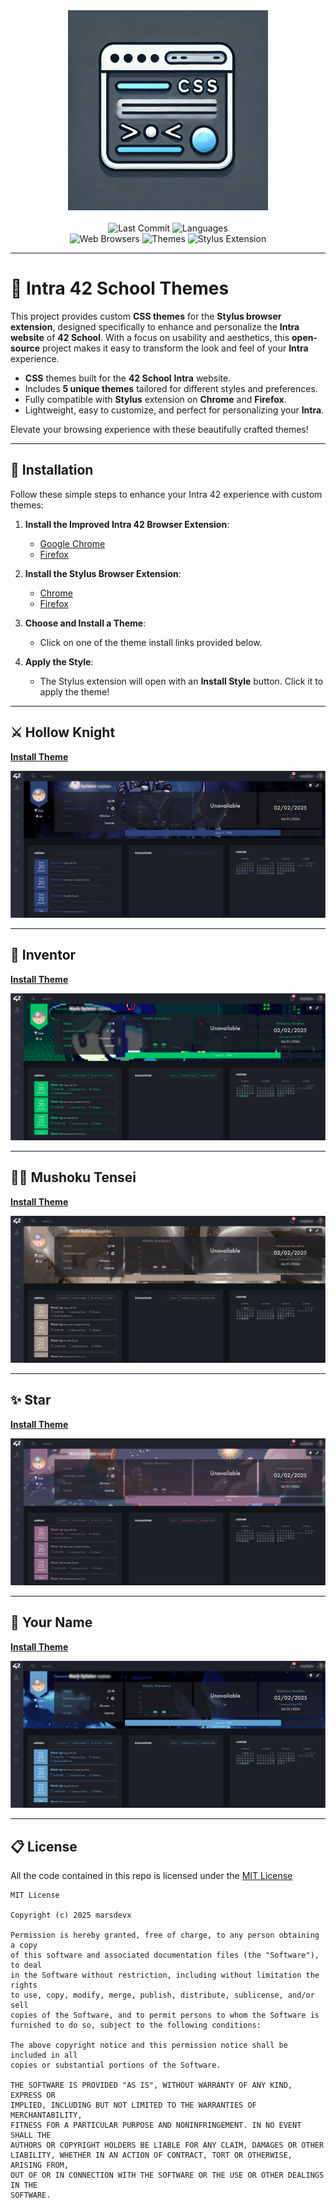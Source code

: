 <div align="center">
  <img src="imgs/logo.png" width="320px" alt="Intra 42 School Themes">
</div>

<br>

<div align="center">
  <img src="https://custom-icon-badges.demolab.com/github/last-commit/marsdevx/intra42-themes?logoColor=white&labelColor=2C2C2C&label=Last%20Commit&color=8A2BE2&logo=mark-github" alt="Last Commit">
  <img src="https://custom-icon-badges.demolab.com/static/v1?logoColor=white&labelColor=2C2C2C&label=Languages&message=CSS&color=D32F2F&logo=file-code" alt="Languages">
   <br>
  <img src="https://custom-icon-badges.demolab.com/static/v1?logoColor=white&labelColor=2C2C2C&label=Browsers&message=Google%20Chrome%20|%20Firefox&color=15CDD3&logo=globe" alt="Web Browsers">
  <img src="https://custom-icon-badges.demolab.com/static/v1?logoColor=white&labelColor=2C2C2C&label=Themes&message=%205%20&color=748ADB&logo=file-media" alt="Themes">
  <img src="https://custom-icon-badges.demolab.com/static/v1?logoColor=white&labelColor=2C2C2C&label=Extension&message=Stylus&color=F47F42&logo=desktop-download" alt="Stylus Extension">
</div>

---

# 🎨 Intra 42 School Themes

This project provides custom **CSS themes** for the **Stylus browser extension**, designed specifically to enhance and personalize the **Intra website** of **42 School**. With a focus on usability and aesthetics, this **open-source** project makes it easy to transform the look and feel of your **Intra** experience.

*	**CSS** themes built for the **42 School** **Intra** website.
*	Includes **5 unique themes** tailored for different styles and preferences.
*	Fully compatible with **Stylus** extension on **Chrome** and **Firefox**.
*	Lightweight, easy to customize, and perfect for personalizing your **Intra**.

Elevate your browsing experience with these beautifully crafted themes!

---

## 🚀 Installation

Follow these simple steps to enhance your Intra 42 experience with custom themes:

1. **Install the Improved Intra 42 Browser Extension**:
    - [Google Chrome](https://chromewebstore.google.com/detail/improved-intra-42/hmflgigeigiejaogcgamkecmlibcpdgo)
    - [Firefox](https://github.com/FreekBes/improved_intra/releases/latest/download/firefox.xpi)

2. **Install the Stylus Browser Extension**:
   - [Chrome](https://chrome.google.com/webstore/detail/stylus/clngdbkpkpeebahjckkjfobafhncgmne?hl=en)
   - [Firefox](https://addons.mozilla.org/en-US/firefox/addon/styl-us)

3. **Choose and Install a Theme**:
   - Click on one of the theme install links provided below.

4. **Apply the Style**:
   - The Stylus extension will open with an **Install Style** button. Click it to apply the theme!

---

## ⚔️ Hollow Knight

[**Install Theme**](https://github.com/marsdevx/intra42-themes/raw/refs/heads/main/hollow_knight.user.css)

![Hollow Knight](imgs/hollow-knight.png)

---

## 🧪 Inventor

[**Install Theme**](https://github.com/marsdevx/intra42-themes/raw/refs/heads/main/inventor.user.css)

![Inventor](imgs/inventor.png)

---

## 🧙‍♂️ Mushoku Tensei

[**Install Theme**](https://github.com/marsdevx/intra42-themes/raw/refs/heads/main/mushoku_tensei.user.css)

![Mushoku Tensei](imgs/mushoku-tensei.png)

---

## ✨ Star

[**Install Theme**](https://github.com/marsdevx/intra42-themes/raw/refs/heads/main/star.user.css)

![Star](imgs/star.png)

---

## 🌸 Your Name

[**Install Theme**](https://github.com/marsdevx/intra42-themes/raw/refs/heads/main/your_name.user.css)

![Your Name](imgs/your-name.png)

---

## 📋 License

All the code contained in this repo is licensed under the [MIT License](LICENSE)

```
MIT License

Copyright (c) 2025 marsdevx

Permission is hereby granted, free of charge, to any person obtaining a copy
of this software and associated documentation files (the "Software"), to deal
in the Software without restriction, including without limitation the rights
to use, copy, modify, merge, publish, distribute, sublicense, and/or sell
copies of the Software, and to permit persons to whom the Software is
furnished to do so, subject to the following conditions:

The above copyright notice and this permission notice shall be included in all
copies or substantial portions of the Software.

THE SOFTWARE IS PROVIDED "AS IS", WITHOUT WARRANTY OF ANY KIND, EXPRESS OR
IMPLIED, INCLUDING BUT NOT LIMITED TO THE WARRANTIES OF MERCHANTABILITY,
FITNESS FOR A PARTICULAR PURPOSE AND NONINFRINGEMENT. IN NO EVENT SHALL THE
AUTHORS OR COPYRIGHT HOLDERS BE LIABLE FOR ANY CLAIM, DAMAGES OR OTHER
LIABILITY, WHETHER IN AN ACTION OF CONTRACT, TORT OR OTHERWISE, ARISING FROM,
OUT OF OR IN CONNECTION WITH THE SOFTWARE OR THE USE OR OTHER DEALINGS IN THE
SOFTWARE.
```